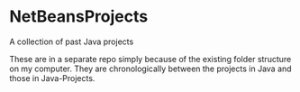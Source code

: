 NetBeansProjects
================

A collection of past Java projects

These are in a separate repo simply because of the existing folder structure on my computer. They are chronologically between the projects in Java and those in Java-Projects.
